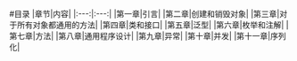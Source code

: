 #目录
|章节|内容|
|:---:|:---:|
|第一章|引言|
|第二章|创建和销毁对象|
|第三章|对于所有对象都通用的方法|
|第四章|类和接口|
|第五章|泛型|
|第六章|枚举和注解|
|第七章|方法|
|第八章|通用程序设计|
|第九章|异常|
|第十章|并发|
|第十一章|序列化|
